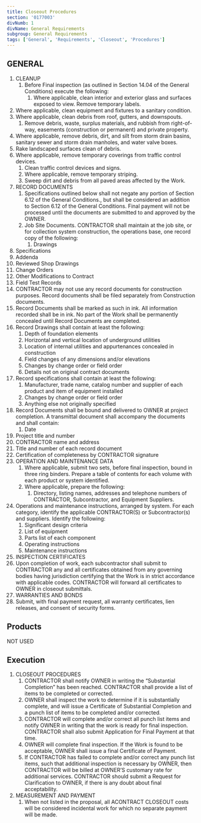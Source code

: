 ```yaml
---
title: Closeout Procedures
section: '0177003'
divNumb: 1
divName: General Requirements
subgroup: General Requirements
tags: ['General', 'Requirements', 'Closeout', 'Procedures']
---
```


## GENERAL

1. CLEANUP
   1. Before Final inspection (as outlined in Section 14.04 of the General Conditions) execute the following:
      1. Where applicable, clean interior and exterior glass and surfaces exposed to view. Remove temporary labels.
2. Where applicable, clean equipment and fixtures to a sanitary condition.
3. Where applicable, clean debris from roof, gutters, and downspouts.
   1. Remove debris, waste, surplus materials, and rubbish from right-of-way, easements (construction or permanent) and private property.
4. Where applicable, remove debris, dirt, and silt from storm drain basins, sanitary sewer and storm drain manholes, and water valve boxes.
5. Rake landscaped surfaces clean of debris.
6. Where applicable, remove temporary coverings from traffic control devices.
   1. Clean traffic control devices and signs.
   2. Where applicable, remove temporary striping.
   3. Sweep dirt and debris from all paved areas affected by the Work.
7. RECORD DOCUMENTS
   1. Specifications outlined below shall not negate any portion of Section 6.12 of the General Conditions., but shall be considered an addition to Section 6.12 of the General Conditions. Final payment will not be processed until the documents are submitted to and approved by the OWNER.
   2. Job Site Documents. CONTRACTOR shall maintain at the job site, or for collection system construction, the operations base, one record copy of the following:
       1. Drawings
 1. Specifications
 2. Addenda
 3. Reviewed Shop Drawings
 4. Change Orders
 5. Other Modifications to Contract
 6. Field Test Records
   1. CONTRACTOR may not use any record documents for construction purposes. Record documents shall be filed separately from Construction documents.
   2. Record Documents shall be marked as such in ink. All information recorded shall be in ink. No part of the Work shall be permanently concealed until Record Documents are completed.
 7. Record Drawings shall contain at least the following:
      1. Depth of foundation elements
      2. Horizontal and vertical location of underground utilities
      3. Location of internal utilities and appurtenances concealed in construction
      4. Field changes of any dimensions and/or elevations
      5. Changes by change order or field order
      6. Details not on original contract documents
 8. Record specifications shall contain at least the following:
      1. Manufacturer, trade name, catalog number and supplier of each product and item of equipment installed
      2. Changes by change order or field order
      3. Anything else not originally specified
   3. Record Documents shall be bound and delivered to OWNER at project completion. A transmittal document shall accompany the documents and shall contain:
       1. Date
 9. Project title and number
 10. CONTRACTOR name and address
 11. Title and number of each record document
 12. Certification of completeness by CONTRACTOR signature
8. OPERATION AND MAINTENANCE DATA
   1. Where applicable, submit two sets, before final inspection, bound in three ring binders. Prepare a table of contents for each volume with each product or system identified.
   2. Where applicable, prepare the following:
      1. Directory, listing names, addresses and telephone numbers of CONTRACTOR, Subcontractor, and Equipment Suppliers.
9. Operations and maintenance instructions, arranged by system. For each category, identify the applicable CONTRACTOR(S) or Subcontractor(s) and suppliers. Identify the following:
      1. Significant design criteria
   1. List of equipment
   2. Parts list of each component
   3. Operating instructions
   4. Maintenance instructions
10. INSPECTION CERTIFICATES
   5. Upon completion of work, each subcontractor shall submit to CONTRACTOR any and all certificates obtained from any governing bodies having jurisdiction certifying that the Work is in strict accordance with applicable codes. CONTRACTOR will forward all certificates to OWNER in closeout submittals.
11. WARRANTIES AND BONDS
   6. Submit, with final payment request, all warranty certificates, lien releases, and consent of security forms.

## Products

NOT USED

## Execution


1. CLOSEOUT PROCEDURES
   1. CONTRACTOR shall notify OWNER in writing the “Substantial Completion” has been reached. CONTRACTOR shall provide a list of items to be completed or corrected. 
   2. OWNER shall inspect the work to determine if it is substantially complete, and will issue a Certificate of Substantial Completion and a punch list of items to be completed and/or corrected.
   3. CONTRACTOR will complete and/or correct all punch list items and notify OWNER in writing that the work is ready for final inspection. CONTRACTOR shall also submit Application for Final Payment at that time.
   4. OWNER will complete final inspection. If the Work is found to be acceptable, OWNER shall issue a final Certificate of Payment.
   5. If CONTRACTOR has failed to complete and/or correct any punch list items, such that additional inspection is necessary by OWNER, then CONTRACTOR will be billed at OWNER’S customary rate for additional services. CONTRACTOR should submit a Request for Clarification to OWNER, if there is any doubt about final acceptability.
2. MEASUREMENT AND PAYMENT
   1. When not listed in the proposal, all ACONTRACT CLOSEOUT costs will be considered incidental work for which no separate payment will be made.
